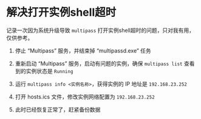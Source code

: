 # 解决打开实例shell超时

记录一次因为系统升级导致 `multipass` 打开实例shell超时的问题，只对我有用，仅供参考。

1. 停止 “Multipass” 服务，并结束掉 “multipassd.exe” 任务

2. 重新启动 “Multipass” 服务，启动有问题的实例，确保 `multipass list` 查看到的实例状态是 `Running`

3. 运行 `multipass info <实例名称>`，获得实例的 IP 地址是 `192.168.23.252`

4. 打开 hosts.ics 文件，修改实例网络配置为 `192.168.23.252`

5. 此时已经恢复正常了，赶紧备份数据
